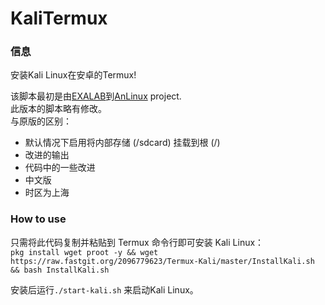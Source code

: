 # KaliTermux
### 信息
安装Kali Linux在安卓的Termux!

该脚本最初是由<a href="https://github.com/EXALAB">EXALAB</a>到<a href="https://github.com/EXALAB/AnLinux-App">AnLinux</a> project.</br>
此版本的脚本略有修改。</br>
与原版的区别：
- 默认情况下启用将内部存储 (/sdcard) 挂载到根 (/)
- 改进的输出
- 代码中的一些改进
- 中文版
- 时区为上海
### How to use
只需将此代码复制并粘贴到 Termux 命令行即可安装 Kali Linux：<br/>
```pkg install wget proot -y && wget https://raw.fastgit.org/2096779623/Termux-Kali/master/InstallKali.sh && bash InstallKali.sh```

安装后运行```./start-kali.sh``` 来启动Kali Linux。
